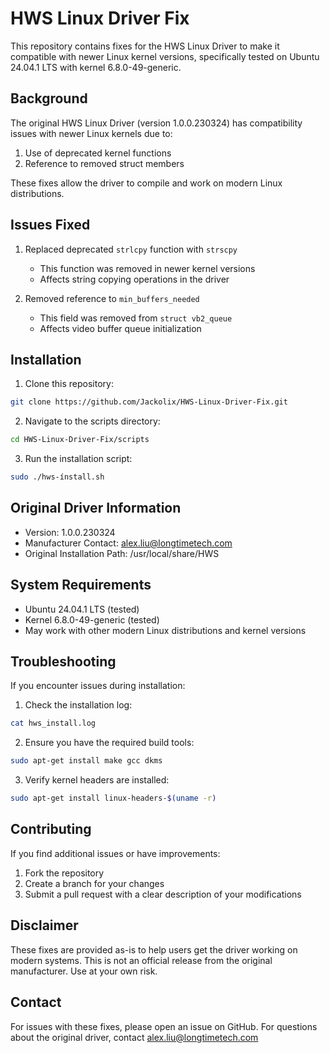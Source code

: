# HWS Linux Driver Fix

This repository contains fixes for the HWS Linux Driver to make it compatible with newer Linux kernel versions, specifically tested on Ubuntu 24.04.1 LTS with kernel 6.8.0-49-generic.

## Background

The original HWS Linux Driver (version 1.0.0.230324) has compatibility issues with newer Linux kernels due to:
1. Use of deprecated kernel functions
2. Reference to removed struct members

These fixes allow the driver to compile and work on modern Linux distributions.

## Issues Fixed

1. Replaced deprecated `strlcpy` function with `strscpy`
   - This function was removed in newer kernel versions
   - Affects string copying operations in the driver

2. Removed reference to `min_buffers_needed`
   - This field was removed from `struct vb2_queue`
   - Affects video buffer queue initialization

## Installation

1. Clone this repository:
```bash
git clone https://github.com/Jackolix/HWS-Linux-Driver-Fix.git
```

2. Navigate to the scripts directory:
```bash
cd HWS-Linux-Driver-Fix/scripts
```

3. Run the installation script:
```bash
sudo ./hws-ínstall.sh
```

## Original Driver Information

- Version: 1.0.0.230324
- Manufacturer Contact: alex.liu@longtimetech.com
- Original Installation Path: /usr/local/share/HWS

## System Requirements

- Ubuntu 24.04.1 LTS (tested)
- Kernel 6.8.0-49-generic (tested)
- May work with other modern Linux distributions and kernel versions

## Troubleshooting

If you encounter issues during installation:

1. Check the installation log:
```bash
cat hws_install.log
```

2. Ensure you have the required build tools:
```bash
sudo apt-get install make gcc dkms
```

3. Verify kernel headers are installed:
```bash
sudo apt-get install linux-headers-$(uname -r)
```

## Contributing

If you find additional issues or have improvements:

1. Fork the repository
2. Create a branch for your changes
3. Submit a pull request with a clear description of your modifications

## Disclaimer

These fixes are provided as-is to help users get the driver working on modern systems. This is not an official release from the original manufacturer. Use at your own risk.

## Contact

For issues with these fixes, please open an issue on GitHub.
For questions about the original driver, contact alex.liu@longtimetech.com
